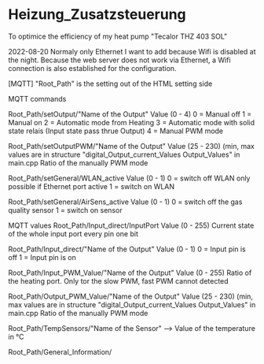 # Heizung_Zusatzsteuerung
To optimice the efficiency of my heat pump "Tecalor THZ 403 SOL"


2022-08-20
Normaly only Ethernet I want to add because Wifi is disabled at the night.
Because the web server does not work via Ethernet, a Wifi connection is also established for the configuration.

[MQTT]
"Root_Path" is the setting out of the HTML setting side 

MQTT commands

Root_Path/setOutput/"Name of the Output"
Value (0 - 4)
0 = Manual off
1 = Manual on
2 = Automatic mode from Heating
3 = Automatic mode with solid state relais (Input state pass thrue Output)
4 = Manual PWM mode 

Root_Path/setOutputPWM/"Name of the Output"
Value (25 - 230) (min, max values are in structure "digital_Output_current_Values Output_Values" in main.cpp
Ratio of the manually PWM mode 


Root_Path/setGeneral/WLAN_active
Value (0 - 1)
0 = switch off WLAN only possible if Ethernet port active
1 = switch on WLAN

Root_Path/setGeneral/AirSens_active
Value (0 - 1)
0 = switch off the gas quality sensor
1 = switch on sensor

MQTT values
Root_Path/Input_direct/InputPort
Value (0 - 255)
Current state of the whole input port every pin one bit

Root_Path/Input_direct/"Name of the Output"
Value (0 - 1)
0 = Input pin is off
1 = Input pin is on

Root_Path/Input_PWM_Value/"Name of the Output"
Value (0 - 255)
Ratio of the heating port. Only tor the slow PWM, fast PWM cannot detected 

Root_Path/Output_PWM_Value/"Name of the Output"
Value (25 - 230) (min, max values are in structure "digital_Output_current_Values Output_Values" in main.cpp
Ratio of the manually PWM mode 

Root_Path/TempSensors/"Name of the Sensor"
--> Value of the temperature in °C

Root_Path/General_Information/

